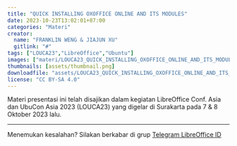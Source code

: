 ```yaml
---
title: "QUICK INSTALLING OXOFFICE ONLINE AND ITS MODULES"
date: 2023-10-23T13:02:01+07:00
categories: "Materi"
creator: 
  name: "FRANKLIN WENG & JIAJUN XU"
  gitlink: "#"
tags: ["LOUCA23","LibreOffice","Ubuntu"]
images: ["materi/LOUCA23_QUICK_INSTALLING_OXOFFICE_ONLINE_AND_ITS_MODULES_by_FRANKLIN_WENG___JIAJUN_XU/thumbnail.png"]
thumbnails: [assets/thumbnail.png]
downloadfile: "assets/LOUCA23_QUICK_INSTALLING_OXOFFICE_ONLINE_AND_ITS_MODULES_by_FRANKLIN_WENG___JIAJUN_XU.zip"
license: "CC BY-SA 4.0"
---
```


Materi presentasi ini telah disajikan dalam kegiatan LibreOffice Conf. Asia dan UbuCon Asia 2023 (LOUCA23) yang digelar di Surakarta pada 7 & 8 Oktober 2023 lalu.

---
Menemukan kesalahan? Silakan berkabar di grup [Telegram LibreOffice ID](https://t.me/LibreOfficeID)

